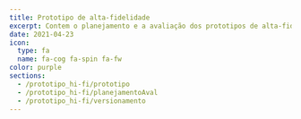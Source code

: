 ```yaml
---
title: Prototipo de alta-fidelidade
excerpt: Contem o planejamento e a avaliação dos prototipos de alta-fidelidade.
date: 2021-04-23
icon:
  type: fa
  name: fa-cog fa-spin fa-fw
color: purple
sections:
  - /prototipo_hi-fi/prototipo
  - /prototipo_hi-fi/planejamentoAval
  - /prototipo_hi-fi/versionamento
---
```

